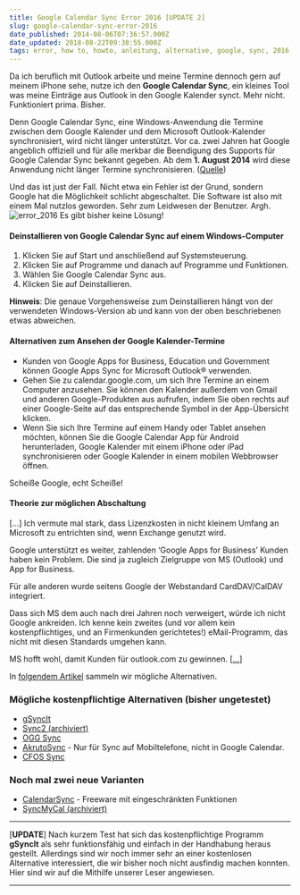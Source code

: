 ```yaml
---
title: Google Calendar Sync Error 2016 [UPDATE 2]
slug: google-calendar-sync-error-2016
date_published: 2014-08-06T07:36:57.000Z
date_updated: 2018-08-22T09:38:55.000Z
tags: error, how to, howto, anleitung, alternative, google, sync, 2016
---
```


Da ich beruflich mit Outlook arbeite und meine Termine dennoch gern auf meinem iPhone sehe, nutze ich den **Google Calendar Sync**, ein kleines Tool was meine Einträge aus Outlook in den Google Kalender synct. Mehr nicht. Funktioniert prima. Bisher. 

Denn Google Calendar Sync, eine Windows-Anwendung die Termine zwischen dem Google Kalender und dem Microsoft Outlook-Kalender synchronisiert, wird nicht länger unterstützt. Vor ca. zwei Jahren hat Google angeblich offiziell und für alle merkbar die Beendigung des Supports für Google Calendar Sync bekannt gegeben. Ab dem **1. August 2014** wird diese Anwendung nicht länger Termine synchronisieren. ([Quelle](https://support.google.com/calendar/answer/6054804?hl=de))

Und das ist just der Fall. Nicht etwa ein Fehler ist der Grund, sondern Google hat die Möglichkeit schlicht abgeschaltet. Die Software ist also mit einem Mal nutzlos geworden. Sehr zum Leidwesen der Benutzer. Argh.
![error_2016](//picdump.thafaker.de/2014/08/error_2016.png)
Es gibt bisher keine Lösung!

#### Deinstallieren von Google Calendar Sync auf einem Windows-Computer

1. Klicken Sie auf Start und anschließend auf Systemsteuerung.
2. Klicken Sie auf Programme und danach auf Programme und Funktionen.
3. Wählen Sie Google Calendar Sync aus.
4. Klicken Sie auf Deinstallieren.

**Hinweis**: Die genaue Vorgehensweise zum Deinstallieren hängt von der verwendeten Windows-Version ab und kann von der oben beschriebenen etwas abweichen.

#### Alternativen zum Ansehen der Google Kalender-Termine

- Kunden von Google Apps for Business, Education und Government können Google Apps Sync for Microsoft Outlook® verwenden.
- Gehen Sie zu calendar.google.com, um sich Ihre Termine an einem Computer anzusehen. Sie können den Kalender außerdem von Gmail und anderen Google-Produkten aus aufrufen, indem Sie oben rechts auf einer Google-Seite auf das entsprechende Symbol in der App-Übersicht klicken.
- Wenn Sie sich Ihre Termine auf einem Handy oder Tablet ansehen möchten, können Sie die Google Calendar App für Android herunterladen, Google Kalender mit einem iPhone oder iPad synchronisieren oder Google Kalender in einem mobilen Webbrowser öffnen.

Scheiße Google, echt Scheiße!

#### Theorie zur möglichen Abschaltung

[...] Ich vermute mal stark, dass Lizenzkosten in nicht kleinem Umfang an Microsoft zu entrichten sind, wenn Exchange genutzt wird.

Google unterstützt es weiter, zahlenden ‘Google Apps for Business’ Kunden haben kein Problem. Die sind ja zugleich Zielgruppe von MS (Outlook) und App for Business.

Für alle anderen wurde seitens Google der Webstandard CardDAV/CalDAV integriert.

Dass sich MS dem auch nach drei Jahren noch verweigert, würde ich nicht Google ankreiden. Ich kenne kein zweites (und vor allem kein kostenpflichtiges, und an Firmenkunden gerichtetes!) eMail-Programm, das nicht mit diesen Standards umgehen kann.

MS hofft wohl, damit Kunden für outlook.com zu gewinnen. [[...](http://stadt-bremerhaven.de/google-calendar-sync-wird-abgeschaltet/#comment-452159)]

In [folgendem Artikel](__GHOST_URL__/moegliche-alternativen-zu-google-calendar-sync/) sammeln wir mögliche Alternativen.

### Mögliche **kostenpflichtige** Alternativen (bisher ungetestet)

- [gSyncIt](http://www.fieldstonsoftware.com/software/gsyncit3/)
- [Sync2 (archiviert)](http://web.archive.org/web/20140803123815/http://sync2.com:80/)
- [OGG Sync](http://oggsync.com/)
- [AkrutoSync](https://www.akruto.com/get-akruto-sync/) - Nur für Sync auf Mobiltelefone, nicht in Google Calendar.
- [CFOS Sync](http://www.cfos.de/de/cfos-outlook-dav/cfos-outlook-dav.htm)

### Noch mal zwei neue Varianten

- [CalendarSync](http://www.pppindia.com/calendar-sync/index.html) - Freeware mit eingeschränkten Funktionen
- [SyncMyCal (archiviert)](http://web.archive.org/web/20130627033940/http://www.syncmycal.com:80/compare_feature.htm)

---

[**UPDATE**] Nach kurzem Test hat sich das kostenpflichtige Programm **gSyncIt** als sehr funktionsfähig und einfach in der Handhabung heraus gestellt. Allerdings sind wir noch immer sehr an einer kostenlosen Alternative interessiert, die wir bisher noch nicht ausfindig machen konnten. Hier sind wir auf die Mithilfe unserer Leser angewiesen.

---
